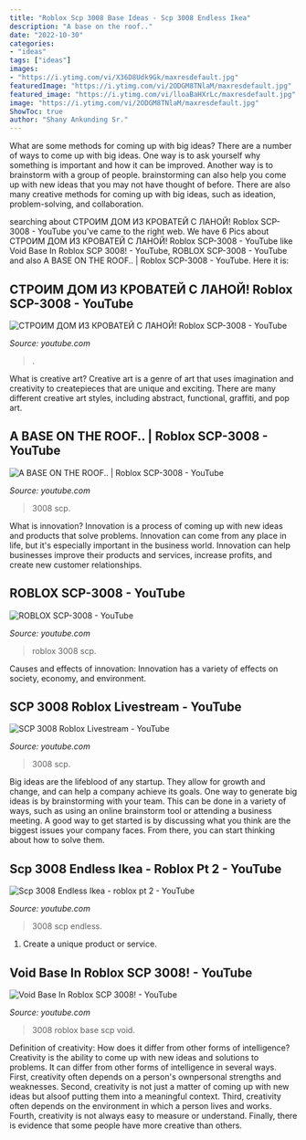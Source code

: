 ```yaml
---
title: "Roblox Scp 3008 Base Ideas - Scp 3008 Endless Ikea"
description: "A base on the roof.."
date: "2022-10-30"
categories:
- "ideas"
tags: ["ideas"]
images:
- "https://i.ytimg.com/vi/X36D8Udk9Gk/maxresdefault.jpg"
featuredImage: "https://i.ytimg.com/vi/2ODGM8TNlaM/maxresdefault.jpg"
featured_image: "https://i.ytimg.com/vi/lloaBaHXrLc/maxresdefault.jpg"
image: "https://i.ytimg.com/vi/2ODGM8TNlaM/maxresdefault.jpg"
ShowToc: true
author: "Shany Ankunding Sr."
---
```



What are some methods for coming up with big ideas?
There are a number of ways to come up with big ideas. One way is to ask yourself why something is important and how it can be improved. Another way is to brainstorm with a group of people. brainstorming can also help you come up with new ideas that you may not have thought of before. There are also many creative methods for coming up with big ideas, such as ideation, problem-solving, and collaboration.

	

		
searching about СТРОИМ ДОМ ИЗ КРОВАТЕЙ С ЛАНОЙ! Roblox SCP-3008 - YouTube you've came to the right web. We have 6 Pics about СТРОИМ ДОМ ИЗ КРОВАТЕЙ С ЛАНОЙ! Roblox SCP-3008 - YouTube like Void Base In Roblox SCP 3008! - YouTube, ROBLOX SCP-3008 - YouTube and also A BASE ON THE ROOF.. | Roblox SCP-3008 - YouTube. Here it is:
		
    
## СТРОИМ ДОМ ИЗ КРОВАТЕЙ С ЛАНОЙ! Roblox SCP-3008 - YouTube

<img loading=lazy src="https://i.ytimg.com/vi/2ODGM8TNlaM/maxresdefault.jpg" onerror="this.onerror=null;this.src='https://tse3.mm.bing.net/th?id=OIP.GmG70LeRakzBDbYntlCnDAHaEK&amp;pid=15.1';" alt="СТРОИМ ДОМ ИЗ КРОВАТЕЙ С ЛАНОЙ! Roblox SCP-3008 - YouTube">

_Source: youtube.com_

>. 

	

What is creative art?
Creative art is a genre of art that uses imagination and creativity to createpieces that are unique and exciting. There are many different creative art styles, including abstract, functional, graffiti, and pop art.

    
## A BASE ON THE ROOF.. | Roblox SCP-3008 - YouTube

<img loading=lazy src="https://i.ytimg.com/vi/X36D8Udk9Gk/maxresdefault.jpg" onerror="this.onerror=null;this.src='https://tse4.mm.bing.net/th?id=OIP.zRP2Uaf-N1LJh77wywuZOgHaEK&amp;pid=15.1';" alt="A BASE ON THE ROOF.. | Roblox SCP-3008 - YouTube">

_Source: youtube.com_

>3008 scp. 

	

What is innovation?
Innovation is a process of coming up with new ideas and products that solve problems. Innovation can come from any place in life, but it's especially important in the business world. Innovation can help businesses improve their products and services, increase profits, and create new customer relationships.

    
## ROBLOX SCP-3008 - YouTube

<img loading=lazy src="https://i.ytimg.com/vi/GQOmErTmULA/hqdefault.jpg" onerror="this.onerror=null;this.src='https://tse3.mm.bing.net/th?id=OIP.eF5Vw0vXDhQDMnkADwT8zgHaFj&amp;pid=15.1';" alt="ROBLOX SCP-3008 - YouTube">

_Source: youtube.com_

>roblox 3008 scp. 

	

Causes and effects of innovation:
Innovation has a variety of effects on society, economy, and environment.

    
## SCP 3008 Roblox Livestream - YouTube

<img loading=lazy src="https://i.ytimg.com/vi/djSU9Mxgl24/maxresdefault.jpg" onerror="this.onerror=null;this.src='https://tse2.mm.bing.net/th?id=OIP.ZTTE4cIVuxBLjbbzMs72lQHaEK&amp;pid=15.1';" alt="SCP 3008 Roblox Livestream - YouTube">

_Source: youtube.com_

>3008 scp. 

	

Big ideas are the lifeblood of any startup. They allow for growth and change, and can help a company achieve its goals. One way to generate big ideas is by brainstorming with your team. This can be done in a variety of ways, such as using an online brainstorm tool or attending a business meeting. A good way to get started is by discussing what you think are the biggest issues your company faces. From there, you can start thinking about how to solve them.

    
## Scp 3008 Endless Ikea - Roblox Pt 2 - YouTube

<img loading=lazy src="https://i.ytimg.com/vi/ow_IZO9PkiA/maxresdefault.jpg" onerror="this.onerror=null;this.src='https://tse4.mm.bing.net/th?id=OIP.iYjvl4aPzMny1s7lYUHHUQHaEK&amp;pid=15.1';" alt="Scp 3008 Endless Ikea - roblox pt 2 - YouTube">

_Source: youtube.com_

>3008 scp endless. 

	

1. Create a unique product or service.

    
## Void Base In Roblox SCP 3008! - YouTube

<img loading=lazy src="https://i.ytimg.com/vi/lloaBaHXrLc/maxresdefault.jpg" onerror="this.onerror=null;this.src='https://tse3.mm.bing.net/th?id=OIP.luEoJKVUL_3TjSPb_NVC5AHaEK&amp;pid=15.1';" alt="Void Base In Roblox SCP 3008! - YouTube">

_Source: youtube.com_

>3008 roblox base scp void. 

	

Definition of creativity: How does it differ from other forms of intelligence?
Creativity is the ability to come up with new ideas and solutions to problems. It can differ from other forms of intelligence in several ways. First, creativity often depends on a person's ownpersonal strengths and weaknesses. Second, creativity is not just a matter of coming up with new ideas but alsoof putting them into a meaningful context. Third, creativity often depends on the environment in which a person lives and works. Fourth, creativity is not always easy to measure or understand. Finally, there is evidence that some people have more creative than others.

